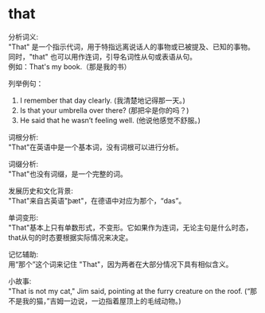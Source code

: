# that

分析词义:  
"That" 是一个指示代词，用于特指远离说话人的事物或已被提及、已知的事物。同时，"that" 也可以用作连词，引导名词性从句或表语从句。  
例如：That's my book.（那是我的书）

  

列举例句：

  

1.  I remember that day clearly. (我清楚地记得那一天。)
2.  Is that your umbrella over there? (那把伞是你的吗？)
3.  He said that he wasn’t feeling well. (他说他感觉不舒服。)

  

词根分析:  
"That"在英语中是一个基本词，没有词根可以进行分析。

  

词缀分析:  
"That"也没有词缀，是一个完整的词。

  

发展历史和文化背景:  
"That"来自古英语"þæt"，在德语中对应为那个，“das”。

  

单词变形:  
"That"基本上只有单数形式，不变形。它如果作为连词，无论主句是什么时态，that从句的时态要根据实际情况来决定。

  

记忆辅助:  
用“那个”这个词来记住 "That"，因为两者在大部分情况下具有相似含义。

  

小故事:  
"That is not my cat," Jim said, pointing at the furry creature on the roof. (“那不是我的猫，”吉姆一边说，一边指着屋顶上的毛绒动物。)

